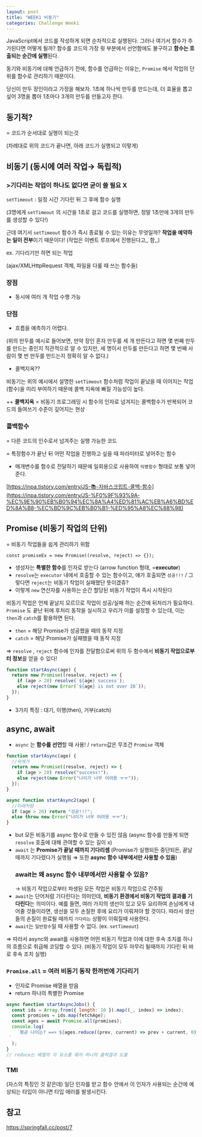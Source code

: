 ```yaml
---
layout: post
title: "WEEK1 비동기"
categories: Challenge Week1
---
```


JavaScript에서 코드를 작성하게 되면 순차적으로 실행된다. 그러나 여기서 함수가 추가된다면 어떻게 될까? 함수를 코드의 가장 윗 부분에서 선언함에도 불구하고 **함수는 호출되는 순간에 실행**된다.

동기와 비동기에 대해 언급하기 전에, 함수를 언급하는 이유는, `Promise` 에서 작업의 단위를 함수로 관리하기 때문이다.

당신이 만두 장인이라고 가정을 해보자. 1초에 하나씩 만두를 만드는데, 더 효율을 뽑고 싶어 3명을 뽑아 1초마다 3개의 만두를 만들고자 한다.

## 동기적?

= 코드가 순서대로 실행이 되는것

(차례대로 위의 코드가 끝나면, 아래 코드가 실행되고 이렇게)

## 비동기 (동시에 여러 작업→ 독립적)

### >기다리는 작업이 하나도 없다면 굳이 쓸 필요 X

`setTimeout` : 일정 시간 기다린 뒤 그 후에 함수 실행

(3명에게 `setTimeout` 의 시간을 1초로 걸고 코드를 실행하면, 정말 1초만에 3개의 만두를 생성할 수 있다!)

근데 여기서 `setTimeout` 함수가 즉시 종료될 수 있는 이유는 무엇일까? **작업을 예약하는 일이 전부**이기 때문이다! (작업은 이벤트 루프에서 진행된다고,, 함,,)

ex. 기다리기만 하면 되는 작업

(ajax/XMLHttpRequest 객체, 파일을 다룰 때 쓰는 함수들)

### 장점

- 동시에 여러 개 작업 수행 가능

### 단점

- 흐름을 예측하기 어렵다.

(위의 만두를 예시로 들어보면, 만약 장인 혼자 만두를 세 개 만든다고 하면 몇 번째 만두를 만드는 중인지 직관적으로 알 수 있지만, 세 명이서 만두를 만든다고 하면 몇 번째 사람이 몇 번 만두를 만드는지 정확히 알 수 없다.)

- 콜백지옥??

비동기는 위의 예시에서 설명한 `setTimeout` 함수처럼 작업이 끝났을 때 이어지는 작업(함수)을 미리 부여하기 때문에 콜백 지옥에 빠질 가능성이 높다.

++ **콜백지옥** = 비동기 프로그래밍 시 함수의 인자로 넘겨지는 콜백함수가 반복되어 코드의 들여쓰기 수준이 깊어지는 현상

### 콜백함수

= 다른 코드의 인수로서 넘겨주는 실행 가능한 코드

= 특정함수가 끝난 뒤 어떤 작업을 진행하고 싶을 때 파라미터로 넣어주는 함수

- 매개변수를 함수로 전달하기 때문에 일회용으로 사용하여 `익명함수` 형태로 보통 넣어준다.

[https://inpa.tistory.com/entry/JS-📚-자바스크립트-콜백-함수](https://inpa.tistory.com/entry/JS-%F0%9F%93%9A-%EC%9E%90%EB%B0%94%EC%8A%A4%ED%81%AC%EB%A6%BD%ED%8A%B8-%EC%BD%9C%EB%B0%B1-%ED%95%A8%EC%88%98)

## Promise (비동기 작업의 단위)

= 비동기 작업들을 쉽게 관리하기 위함

`const promiseEx = new Promise((resolve, reject) => {});`

- 생성자는 **특별한 함수**를 인자로 받는다 (arrow function 형태, =**executor**)
- `resolve`는 `executor` 내에서 호출할 수 있는 함수이고, 얘가 호출되면 `성공!!!` / 그렇다면 `reject`는 비동기 작업이 실패했단 뜻이겠쥬?
- 이렇게 `new` 연산자를 사용하는 순간 할당된 비동기 작업이 즉시 시작된다

비동기 작업은 언제 끝날지 모르므로 작업이 성공/실패 하는 순간에 뒤처리가 필요하다. `Promise` 도 끝난 뒤에 후처리 동작을 실시하고 우리가 이를 설정할 수 있는데, 이는 `then`과 `catch`를 활용하면 된다.

- `then` = 해당 Promise가 성공했을 때의 동작 지정
- `catch` = 해당 Promise가 실패했을 때 동작 지정

⇒ `resolve` , `reject` 함수에 인자를 전달함으로써 위의 두 함수에서 **비동기 작업으로부터 정보**를 얻을 수 있다!

```jsx
function startAsync(age) {
  return new Promise((resolve, reject) => {
    if (age > 20) resolve(`${age} success`);
    else reject(new Error(`${age} is not over 20`));
  });
}
```

- 3가지 특징 : 대기, 이행(then), 거부(catch)

## async, await

- `async` 는 **함수를 선언**할 때 사용! / `return`값은 무조건 `Promise` 객체

```jsx
function startAsync(age) {
  //위에가
  return new Promise((resolve, reject) => {
    if (age > 20) resolve("success!");
    else reject(new Error("나이가 너무 어려용 ㅠㅠ"));
  });
}

async function startAsync2(age) {
  //아래처럼
  if (age > 20) return "성공!!!";
  else throw new Error("나이가 너무 어려용 ㅠㅠ");
}
```

- but 모든 비동기를 async 함수로 만들 수 있진 않음
  (async 함수를 만들게 되면 `resolve` 호출에 대해 관여할 수 있는 길이 x)
- `await` 는 **Promise가 끝날 때까지 기다리셈**
  (Promise가 실행되든 중단되든, 끝날때까지 기다렸다가 실행됨
  ⇒ 또한 **async 함수 내부에서만 사용할 수 있음**)
  ### await는 왜 async 함수 내부에서만 사용할 수 있음?
  → 비동기 작업으로부터 파생된 모든 작업은 비동기 작업으로 간주됨
- `await`는 단어처럼 기다린다는 의미인데, **비동기 환경에서 비동기 작업의 결과를 기다린다**는 의미이다. 예를 들면, 여러 가지의 생선이 있고 모두 요리하여 손님에게 내어줄 것들이라면, 생선을 모두 손질한 후에 요리가 이뤄져야 할 것이다. 따라서 생선들의 손질이 완료될 때까지 `기다리는` 상황이 이뤄질때 사용한다.
- `await`는 `일반함수`일 때 사용할 수 없다. (ex. `setTimeout`)

⇒ 따라서 async와 await를 사용하면 어떤 비동기 작업과 이에 대한 후속 조치를 하나의 흐름으로 취급해 코딩할 수 있다. (비동기 작업이 모두 마무리 될때까지 기다린 뒤 바로 후속 조치 실행)

### `Promise.all` = 여러 비동기 동작 한꺼번에 기다리기

- 인자로 Promise 배열을 받음
- return 하나의 특별한 Promise

```jsx
async function startAsyncJobs() {
  const ids = Array.from({ length: 10 }).map((_, index) => index);
  const promises = ids.map(fetchAge);
  const ages = await Promise.all(promises);
  console.log(
    `평균 나이는? ==> ${ages.reduce((prev, current) => prev + current, 0) / ages.length}
 `
  );
}
// reduce는 배열의 각 요소를 묶어 하나의 출력결과 도출
```

### TMI

(자스의 특징인 것 같은데) 일단 인자를 받고 함수 안에서 이 인자가 사용되는 순간에 예상되는 타입이 아니면 타입 에러를 발생시킨다.

## 참고

https://springfall.cc/post/7
